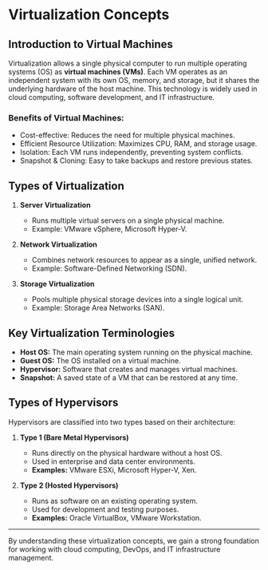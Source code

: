 # Virtualization Concepts

## Introduction to Virtual Machines
Virtualization allows a single physical computer to run multiple operating systems (OS) as **virtual machines (VMs)**. Each VM operates as an independent system with its own OS, memory, and storage, but it shares the underlying hardware of the host machine. This technology is widely used in cloud computing, software development, and IT infrastructure.

### Benefits of Virtual Machines:
- Cost-effective: Reduces the need for multiple physical machines.
- Efficient Resource Utilization: Maximizes CPU, RAM, and storage usage.
- Isolation: Each VM runs independently, preventing system conflicts.
- Snapshot & Cloning: Easy to take backups and restore previous states.

## Types of Virtualization
1. **Server Virtualization**  
   - Runs multiple virtual servers on a single physical machine.
   - Example: VMware vSphere, Microsoft Hyper-V.

2. **Network Virtualization**  
   - Combines network resources to appear as a single, unified network.
   - Example: Software-Defined Networking (SDN).

3. **Storage Virtualization**  
   - Pools multiple physical storage devices into a single logical unit.
   - Example: Storage Area Networks (SAN).

## Key Virtualization Terminologies
- **Host OS:** The main operating system running on the physical machine.
- **Guest OS:** The OS installed on a virtual machine.
- **Hypervisor:** Software that creates and manages virtual machines.
- **Snapshot:** A saved state of a VM that can be restored at any time.

## Types of Hypervisors
Hypervisors are classified into two types based on their architecture:

1. **Type 1 (Bare Metal Hypervisors)**  
   - Runs directly on the physical hardware without a host OS.
   - Used in enterprise and data center environments.
   - **Examples:** VMware ESXi, Microsoft Hyper-V, Xen.

2. **Type 2 (Hosted Hypervisors)**  
   - Runs as software on an existing operating system.
   - Used for development and testing purposes.
   - **Examples:** Oracle VirtualBox, VMware Workstation.

---

By understanding these virtualization concepts, we gain a strong foundation for working with cloud computing, DevOps, and IT infrastructure management.
